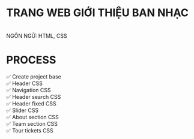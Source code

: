 # TRANG WEB GIỚI THIỆU BAN NHẠC

<BR>
NGÔN NGỮ: HTML, CSS
<br>

# PROCESS

✅ Create project base
<br>
✅ Header CSS
<br>
✅ Navigation CSS
<br>
✅ Header search CSS
<br>
✅ Header fixed CSS
<br>
✅ Slider CSS
<br>
✅ About section CSS
<br>
✅ Team section CSS
<br>
✅ Tour tickets CSS

